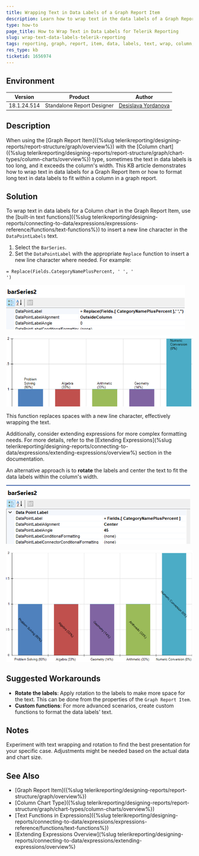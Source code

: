 ```yaml
---
title: Wrapping Text in Data Labels of a Graph Report Item
description: Learn how to wrap text in the data labels of a Graph Report Item to ensure it fits within the column's width.
type: how-to
page_title: How to Wrap Text in Data Labels for Telerik Reporting
slug: wrap-text-data-labels-telerik-reporting
tags: reporting, graph, report, item, data, labels, text, wrap, column, chart
res_type: kb
ticketid: 1656974
---
```


## Environment

| Version | Product | Author |  
| --- | --- | ---- |  
| 18.1.24.514| Standalone Report Designer |[Desislava Yordanova](https://www.telerik.com/blogs/author/desislava-yordanova)| 

## Description

When using the [Graph Report Item]({%slug telerikreporting/designing-reports/report-structure/graph/overview%}) with the [Column chart]({%slug telerikreporting/designing-reports/report-structure/graph/chart-types/column-charts/overview%}) type, sometimes the text in data labels is too long, and it exceeds the column's width. This KB article demonstrates how to wrap text in data labels for a Graph Report Item or how to format long text in data labels to fit within a column in a graph report.

## Solution

To wrap text in data labels for a Column chart in the Graph Report Item, use the [built-in text functions]({%slug telerikreporting/designing-reports/connecting-to-data/expressions/expressions-reference/functions/text-functions%}) to insert a new line character in the `DataPointLabels` text. 

1. Select the `BarSeries`.
2. Set the `DataPointLabel` with the appropriate `Replace` function to insert a new line character where needed. For example:

````
= Replace(Fields.CategoryNamePlusPercent, ' ', '
')
````
![Set Replace Expression](images/replace-expression-data-point-labels.png)    

![Wrapped Data Point Labels](images/wrapped-data-point-labels.png)  

This function replaces spaces with a new line character, effectively wrapping the text.

Additionally, consider extending expressions for more complex formatting needs. For more details, refer to the [Extending Expressions](%slug telerikreporting/designing-reports/connecting-to-data/expressions/extending-expressions/overview%) section in the documentation.

An alternative approach is to **rotate** the labels and center the text to fit the data labels within the column's width.

![Set Label Angle](images/set-angle-data-point-labels.png)     

![Rotated Data Point Labels](images/rotated-data-point-labels.png)     

## Suggested Workarounds

- **Rotate the labels**: Apply rotation to the labels to make more space for the text. This can be done from the properties of the `Graph Report Item`.
- **Custom functions**: For more advanced scenarios, create custom functions to format the data labels' text.

## Notes

Experiment with text wrapping and rotation to find the best presentation for your specific case. Adjustments might be needed based on the actual data and chart size.

## See Also

- [Graph Report Item]({%slug telerikreporting/designing-reports/report-structure/graph/overview%}) 
- [Column Chart Type]({%slug telerikreporting/designing-reports/report-structure/graph/chart-types/column-charts/overview%})
- [Text Functions in Expressions]({%slug telerikreporting/designing-reports/connecting-to-data/expressions/expressions-reference/functions/text-functions%}) 
- [Extending Expressions Overview](%slug telerikreporting/designing-reports/connecting-to-data/expressions/extending-expressions/overview%)
